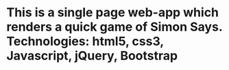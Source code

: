 # This is a single page web-app which renders a quick game of Simon Says. Technologies: html5, css3, Javascript, jQuery, Bootstrap
